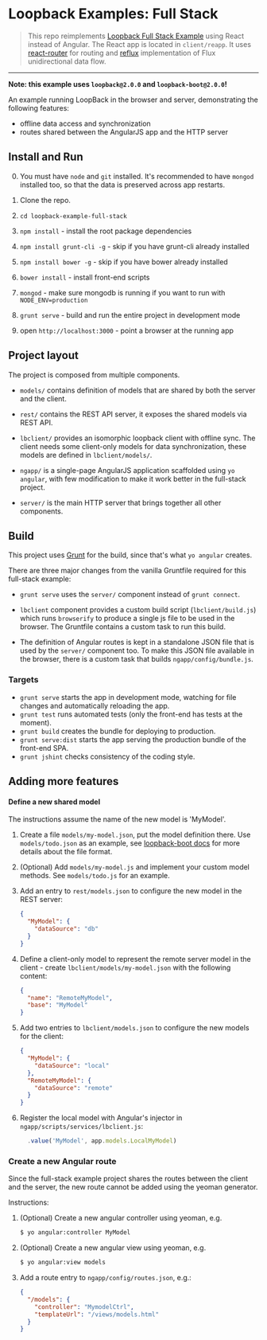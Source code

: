 # Loopback Examples: Full Stack

> This repo reimplements [Loopback Full Stack Example](https://github.com/strongloop/loopback-example-full-stack/) using React instead of Angular. The React app is located in `client/reapp`. It uses [react-router](https://github.com/rackt/react-router) for routing and [reflux](https://github.com/spoike/refluxjs) implementation of Flux unidirectional data flow.

---

**Note: this example uses `loopback@2.0.0` and `loopback-boot@2.0.0`!**

An example running LoopBack in the browser and server, demonstrating the
following features:

 - offline data access and synchronization
 - routes shared between the AngularJS app and the HTTP server

## Install and Run

0. You must have `node` and `git` installed. It's recommended to have `mongod`
   installed too, so that the data is preserved across app restarts.

1. Clone the repo.

2. `cd loopback-example-full-stack`

3. `npm install` - install the root package dependencies

4. `npm install grunt-cli -g` - skip if you have grunt-cli already installed

5. `npm install bower -g` - skip if you have bower already installed

6. `bower install` - install front-end scripts

7. `mongod` - make sure mongodb is running if you want to run with
`NODE_ENV=production`

8. `grunt serve` - build and run the entire project in development mode

9. open `http://localhost:3000` - point a browser at the running app

## Project layout

The project is composed from multiple components.

 - `models/` contains definition of models that are shared by both the server
  and the client.

 - `rest/` contains the REST API server, it exposes the shared models via
  REST API.

 - `lbclient/` provides an isomorphic loopback client with offline sync.
  The client needs some client-only models for data synchronization, these
  models are defined in `lbclient/models/`.

 - `ngapp/` is a single-page AngularJS application scaffolded using `yo
  angular`, with few modification to make it work better in the full-stack
  project.

 - `server/` is the main HTTP server that brings together all other components.

## Build

This project uses [Grunt](http://gruntjs.com) for the build, since that's what
`yo angular` creates.

There are three major changes from the vanilla Gruntfile required for this
full-stack example:

 - `grunt serve` uses the `server/` component instead of `grunt connect`.

 - `lbclient` component provides a custom build script (`lbclient/build.js`)
   which runs `browserify` to produce a single js file to be used in the
   browser. The Gruntfile contains a custom task to run this build.

 - The definition of Angular routes is kept in a standalone JSON file
   that is used by the `server/` component too. To make this JSON file
   available in the browser, there is a custom task that builds
   `ngapp/config/bundle.js`.

### Targets

 - `grunt serve` starts the app in development mode, watching for file changes
  and automatically reloading the app.
 - `grunt test` runs automated tests (only the front-end has tests at the
   moment).
 - `grunt build` creates the bundle for deploying to production.
 - `grunt serve:dist` starts the app serving the production bundle of the
   front-end SPA.
 - `grunt jshint` checks consistency of the coding style.

## Adding more features

#### Define a new shared model

The instructions assume the name of the new model is 'MyModel'.

 1. Create a file `models/my-model.json`, put the model definition there.
  Use `models/todo.json` as an example, see
  [loopback-boot docs](http://apidocs.strongloop.com/loopback-boot) for
  more details about the file format.

 2. (Optional) Add `models/my-model.js` and implement your custom model
  methods. See `models/todo.js` for an example.

 3. Add an entry to `rest/models.json` to configure the new model in the REST
  server:

    ```json
    {
      "MyModel": {
        "dataSource": "db"
      }
    }
    ```

 4. Define a client-only model to represent the remote server model in the
  client - create `lbclient/models/my-model.json` with the following content:

    ```json
    {
      "name": "RemoteMyModel",
      "base": "MyModel"
    }
    ```

 5. Add two entries to `lbclient/models.json` to configure the new models
  for the client:

    ```json
    {
      "MyModel": {
        "dataSource": "local"
      },
      "RemoteMyModel": {
        "dataSource": "remote"
      }
    }
    ```

 6. Register the local model with Angular's injector in
  `ngapp/scripts/services/lbclient.js`:

    ```js
      .value('MyModel', app.models.LocalMyModel)
    ```

### Create a new Angular route

Since the full-stack example project shares the routes between the client and
the server, the new route cannot be added using the yeoman generator.

Instructions:

 1. (Optional) Create a new angular controller using yeoman, e.g.

    ```sh
    $ yo angular:controller MyModel
    ```

 2. (Optional) Create a new angular view using yeoman, e.g.

    ```sh
    $ yo angular:view models
    ```

 3. Add a route entry to `ngapp/config/routes.json`, e.g.:

    ```json
    {
      "/models": {
        "controller": "MymodelCtrl",
        "templateUrl": "/views/models.html"
      }
    }
    ```
